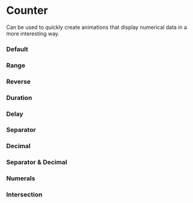# Counter

Can be used to quickly create animations that display numerical data in a more interesting way.

<Playground />

<Usage />

<Api />

<GlobalConfig />

<Examples />

### Default

<Example value="default" />

### Range

<Example value="range" />

### Reverse

<Example value="reverse" />

### Duration

<Example value="duration" />

### Delay

<Example value="delay" />

### Separator

<Example value="separator" />

### Decimal

<Example value="decimal" />

### Separator & Decimal

<Example value="separator-decimal" />

### Numerals

<Example value="numerals" />

### Intersection

<Example value="intersection" />

<LastModified />
